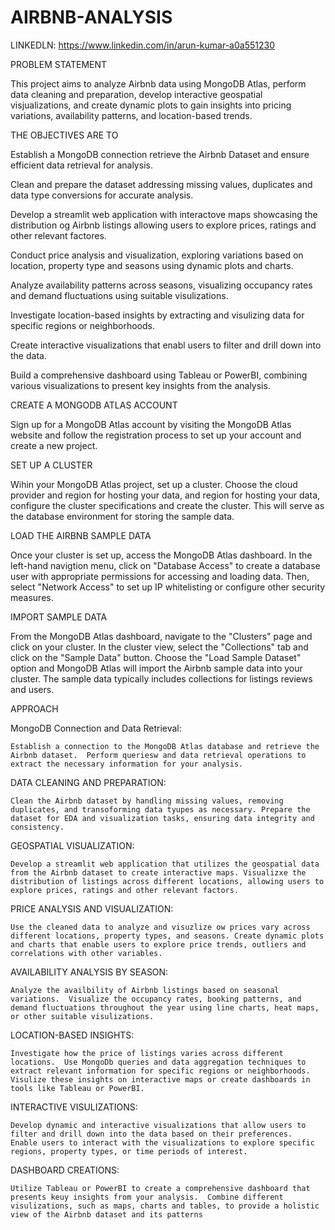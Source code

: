 # AIRBNB-ANALYSIS

LINKEDLN: https://www.linkedin.com/in/arun-kumar-a0a551230

PROBLEM STATEMENT

  This project aims to analyze Airbnb data using MongoDB Atlas, perform data cleaning and preparation, develop interactive geospatial visjualizations, and create dynamic plots to gain insights into pricing variations, availability patterns, and location-based trends.

THE OBJECTIVES ARE TO

  Establish a MongoDB connection retrieve the Airbnb Dataset and ensure efficient data retrieval for analysis.

  Clean and prepare the dataset addressing missing values, duplicates and data type conversions for accurate analysis.

  Develop a streamlit web application with interactove maps showcasing the distribution og Airbnb listings allowing users to explore prices, ratings and other relevant factores.

  Conduct price analysis and visualization, exploring variations based on location, property type and seasons using dynamic plots and charts.

  Analyze availability patterns across seasons, visualizing occupancy rates and demand fluctuations using suitable visulizations.

  Investigate location-based insights by extracting and visulizing data for specific regions or neighborhoods.

  Create interactive visualizations that enabl users to filter and drill down into the data.

  Build a comprehensive dashboard using Tableau or PowerBI, combining various visualizations to present key insights from the analysis.

CREATE A MONGODB ATLAS ACCOUNT

  Sign up for a MongoDB Atlas account by visiting the MongoDB Atlas website and follow the registration process to set up your account and create a new project.
  
SET UP A CLUSTER  

  Wihin your MongoDB Atlas project, set up a cluster. Choose the cloud provider and region for hosting your data, and region for hosting your data, configure the cluster specifications and create the cluster.  This will serve as the database environment for storing the sample data.

LOAD THE AIRBNB SAMPLE DATA

  Once your cluster is set up, access the MongoDB Atlas dashboard.  In the left-hand navigtion menu, click on "Database Access" to create a database user with appropriate permissions for accessing and loading data. Then, select "Network Access" to set up IP whitelisting or configure other security measures.

IMPORT SAMPLE DATA

  From the MongoDB Atlas dashboard, navigate to the "Clusters" page and click on your cluster.  In the cluster view, select the "Collections" tab and click on the "Sample Data" button.  Choose the "Load Sample Dataset" option and MongoDB Atlas will import  the Airbnb sample data into your cluster. The sample data typically includes collections for listings reviews and users.

APPROACH

  MongoDB Connection and Data Retrieval:

    Establish a connection to the MongoDB Atlas database and retrieve the Airbnb dataset.  Perform queriesw and data retrieval operations to extract the necessary information for your analysis.

  DATA CLEANING AND PREPARATION:

    Clean the Airbnb dataset by handling missing values, removing duplicates, and transoforming data tyupes as necessary. Prepare the dataset for EDA and visualization tasks, ensuring data integrity and consistency.
    
  GEOSPATIAL VISUALIZATION: 

    Develop a streamlit web application that utilizes the geospatial data from the Airbnb dataset to create interactive maps. Visualizxe the distribution of listings across different locations, allowing users to explore prices, ratings and other relevant factors.

  PRICE ANALYSIS AND VISUALIZATION:

    Use the cleaned data to analyze and visuzlize ow prices vary across different locations, property types, and seasons. Create dynamic plots and charts that enable users to explore price trends, outliers and correlations with other variables.

  AVAILABILITY ANALYSIS BY SEASON:

    Analyze the availbility of Airbnb listings based on seasonal variations.  Visualize the occupancy rates, booking patterns, and demand fluctuations throughout the year using line charts, heat maps, or other suitable visulizations.

  LOCATION-BASED INSIGHTS:

    Investigate how the price of listings varies across different locations.  Use MongoDb queries and data aggregation techniques to extract relevant information for specific regions or neighborhoods.  Visulize these insights on interactive maps or create dashboards in tools like Tableau or PowerBI.

  INTERACTIVE VISULIZATIONS:

    Develop dynamic and interactive visualizations that allow users to filter and drill down into the data based on their preferences.  Enable users to interact with the visualizations to explore specific regions, property types, or time periods of interest.

  DASHBOARD CREATIONS:

    Utilize Tableau or PowerBI to create a comprehensive dashboard that presents keuy insights from your analysis.  Combine different visulizations, such as maps, charts and tables, to provide a holistic view of the Airbnb dataset and its patterns
  
